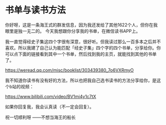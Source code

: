 # 书单与读书方法

你好呀，这是一条海王式的群发信息，因为我还发给了其他1622个人，但你在我眼里是独一无二的。 今天我想跟你分享我的书单，在微信读书APP上。

我一直觉得经史子集这四个字很有深意，很好听。但我读过那么一百多本之后并不喜欢。所以我建了自己认为能匹配「经史子集」四个字的四个书单，分享给你。你可以点下面的链接看到其中一个书单，然后找到我的主页，就能找到其他的书单了。

https://weread.qq.com/misc/booklist/303439380_7o6VXRmyO

我不知道你读书有没有好的方法，所以也把我自己选书读书的方法分享给你，是这个b站的视频：

https://www.bilibili.com/video/BV1mi4y1c7tX

如果你回复我，我会认真读（不一定会回复）。

祝一切顺利呀 ——不想当海王的船长